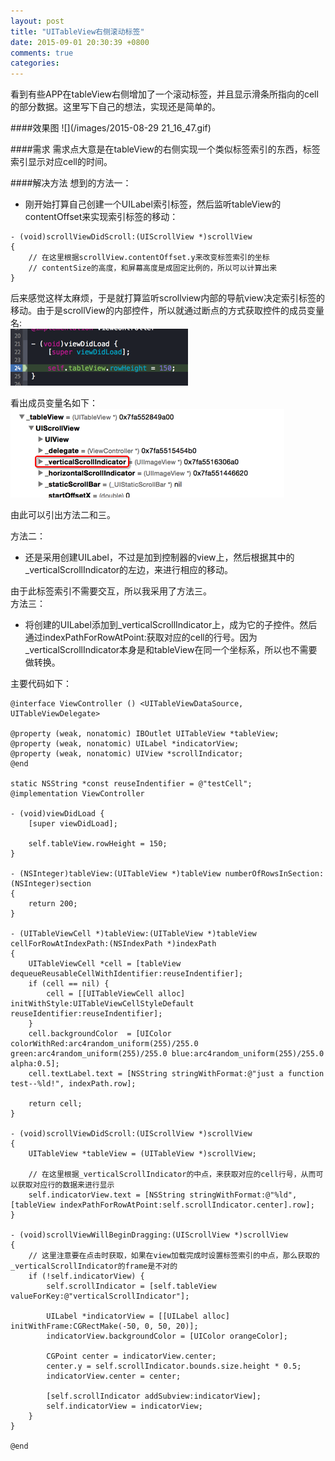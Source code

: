 ```yaml
---
layout: post
title: "UITableView右侧滚动标签"
date: 2015-09-01 20:30:39 +0800
comments: true
categories: 
---
```

看到有些APP在tableView右侧增加了一个滚动标签，并且显示滑条所指向的cell的部分数据。这里写下自己的想法，实现还是简单的。

####效果图
![](/images/2015-08-29 21_16_47.gif)<br>
<!--more-->
####需求
需求点大意是在tableView的右侧实现一个类似标签索引的东西，标签索引显示对应cell的时间。

####解决方法
想到的方法一：

  - 刚开始打算自己创建一个UILabel索引标签，然后监听tableView的contentOffset来实现索引标签的移动：

```objc
- (void)scrollViewDidScroll:(UIScrollView *)scrollView
{
	// 在这里根据scrollView.contentOffset.y来改变标签索引的坐标
	// contentSize的高度，和屏幕高度是成固定比例的，所以可以计算出来
}
```
后来感觉这样太麻烦，于是就打算监听scrollview内部的导航view决定索引标签的移动。由于是scrollView的内部控件，所以就通过断点的方式获取控件的成员变量名:<br>
![](/images/Snip20150829_4.png)

看出成员变量名如下：<br>
![](/images/Snip20150829_3.png)

由此可以引出方法二和三。

方法二：

  - 还是采用创建UILabel，不过是加到控制器的view上，然后根据其中的_verticalScrollIndicator的左边，来进行相应的移动。
  
由于此标签索引不需要交互，所以我采用了方法三。<br>
方法三：

  - 将创建的UILabel添加到_verticalScrollIndicator上，成为它的子控件。然后通过indexPathForRowAtPoint:获取对应的cell的行号。因为_verticalScrollIndicator本身是和tableView在同一个坐标系，所以也不需要做转换。
  
主要代码如下：

```objc
@interface ViewController () <UITableViewDataSource, UITableViewDelegate>

@property (weak, nonatomic) IBOutlet UITableView *tableView;
@property (weak, nonatomic) UILabel *indicatorView;
@property (weak, nonatomic) UIView *scrollIndicator;
@end

static NSString *const reuseIndentifier = @"testCell";
@implementation ViewController

- (void)viewDidLoad {
    [super viewDidLoad];
    
    self.tableView.rowHeight = 150;
}

- (NSInteger)tableView:(UITableView *)tableView numberOfRowsInSection:(NSInteger)section
{
    return 200;
}

- (UITableViewCell *)tableView:(UITableView *)tableView cellForRowAtIndexPath:(NSIndexPath *)indexPath
{
    UITableViewCell *cell = [tableView dequeueReusableCellWithIdentifier:reuseIndentifier];
    if (cell == nil) {
        cell = [[UITableViewCell alloc] initWithStyle:UITableViewCellStyleDefault reuseIdentifier:reuseIndentifier];
    }
    cell.backgroundColor  = [UIColor colorWithRed:arc4random_uniform(255)/255.0 green:arc4random_uniform(255)/255.0 blue:arc4random_uniform(255)/255.0 alpha:0.5];
    cell.textLabel.text = [NSString stringWithFormat:@"just a function test--%ld!", indexPath.row];
    
    return cell;
}

- (void)scrollViewDidScroll:(UIScrollView *)scrollView
{
    UITableView *tableView = (UITableView *)scrollView;
    
    // 在这里根据_verticalScrollIndicator的中点，来获取对应的cell行号，从而可以获取对应行的数据来进行显示
    self.indicatorView.text = [NSString stringWithFormat:@"%ld", [tableView indexPathForRowAtPoint:self.scrollIndicator.center].row];
}

- (void)scrollViewWillBeginDragging:(UIScrollView *)scrollView
{
	// 这里注意要在点击时获取，如果在view加载完成时设置标签索引的中点，那么获取的_verticalScrollIndicator的frame是不对的
    if (!self.indicatorView) {
        self.scrollIndicator = [self.tableView valueForKey:@"verticalScrollIndicator"];
        
        UILabel *indicatorView = [[UILabel alloc] initWithFrame:CGRectMake(-50, 0, 50, 20)];
        indicatorView.backgroundColor = [UIColor orangeColor];
        
        CGPoint center = indicatorView.center;
        center.y = self.scrollIndicator.bounds.size.height * 0.5;
        indicatorView.center = center;
        
        [self.scrollIndicator addSubview:indicatorView];
        self.indicatorView = indicatorView;
    }
}

@end
```




